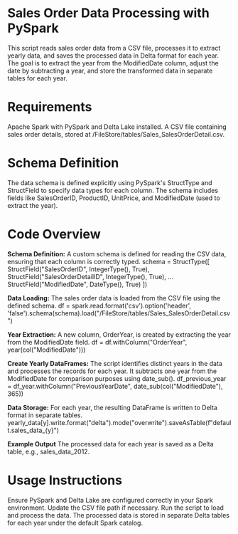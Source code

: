 # Sales Order Data Processing with PySpark
This script reads sales order data from a CSV file, processes it to extract yearly data, and saves the processed data in Delta format for each year. The goal is to extract the year from the ModifiedDate column, adjust the date by subtracting a year, and store the transformed data in separate tables for each year.

# Requirements
Apache Spark with PySpark and Delta Lake installed.
A CSV file containing sales order details, stored at /FileStore/tables/Sales_SalesOrderDetail.csv.

# Schema Definition
The data schema is defined explicitly using PySpark's StructType and StructField to specify data types for each column. The schema includes fields like SalesOrderID, ProductID, UnitPrice, and ModifiedDate (used to extract the year).

# Code Overview
**Schema Definition:**
A custom schema is defined for reading the CSV data, ensuring that each column is correctly typed.
schema = StructType([
    StructField("SalesOrderID", IntegerType(), True),
    StructField("SalesOrderDetailID", IntegerType(), True),
    ...
    StructField("ModifiedDate", DateType(), True)
])

**Data Loading:** The sales order data is loaded from the CSV file using the defined schema.
df = spark.read.format('csv').option('header', 'false').schema(schema).load("/FileStore/tables/Sales_SalesOrderDetail.csv")

**Year Extraction:** A new column, OrderYear, is created by extracting the year from the ModifiedDate field.
df = df.withColumn("OrderYear", year(col("ModifiedDate")))

**Create Yearly DataFrames:** The script identifies distinct years in the data and processes the records for each year. It subtracts one year from the ModifiedDate for comparison purposes using date_sub().
df_previous_year = df_year.withColumn("PreviousYearDate", date_sub(col("ModifiedDate"), 365))

**Data Storage:** For each year, the resulting DataFrame is written to Delta format in separate tables.
yearly_data[y].write.format("delta").mode("overwrite").saveAsTable(f"default.sales_data_{y}")

**Example Output**
The processed data for each year is saved as a Delta table, e.g., sales_data_2012.

# Usage Instructions
Ensure PySpark and Delta Lake are configured correctly in your Spark environment.
Update the CSV file path if necessary.
Run the script to load and process the data.
The processed data is stored in separate Delta tables for each year under the default Spark catalog.
